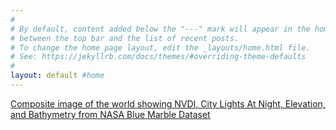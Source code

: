 ```yaml
---
#
# By default, content added below the "---" mark will appear in the home page
# between the top bar and the list of recent posts.
# To change the home page layout, edit the _layouts/home.html file.
# See: https://jekyllrb.com/docs/themes/#overriding-theme-defaults
#
layout: default #home
---
```

[Composite image of the world showing NVDI, City Lights At Night, Elevation, and Bathymetry from NASA Blue Marble Dataset](../_includes/2022-11-20/NDVIWORLD.jpg "NDVIWORLD")

